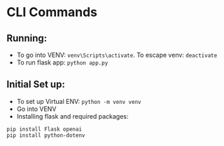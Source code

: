 # CLI Commands

## Running:
- To go into VENV: `venv\Scripts\activate`. To escape venv: `deactivate`
- To run flask app: `python app.py`


## Initial Set up:
- To set up Virtual ENV: `python -m venv venv`
- Go into VENV
- Installing flask and required packages: 
```
pip install Flask openai
pip install python-dotenv
```